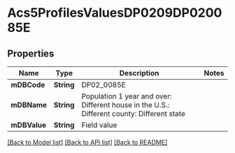 # Acs5ProfilesValuesDP0209DP020085E

## Properties
Name | Type | Description | Notes
------------ | ------------- | ------------- | -------------
**mDBCode** | **String** | DP02_0085E | 
**mDBName** | **String** | Population 1 year and over: Different house in the U.S.: Different county: Different state | 
**mDBValue** | **String** | Field value | 

[[Back to Model list]](../README.md#documentation-for-models) [[Back to API list]](../README.md#documentation-for-api-endpoints) [[Back to README]](../README.md)


